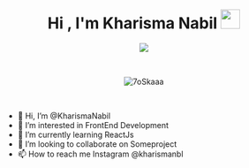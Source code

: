 <h1 align="center">Hi , I'm Kharisma Nabil <img src="https://media.giphy.com/media/hvRJCLFzcasrR4ia7z/giphy.gif" width="35"></h1>
<p align="center">
  <a href="https://github.com/DenverCoder1/readme-typing-svg"><img src="https://readme-typing-svg.herokuapp.com?lines=Computer+Science+Student;Competitive+Programmer;Always%20learning%20new%20things&center=true&width=500&height=50"></a>
</p>


<br>

<p align="center"><img src="https://github-readme-streak-stats.herokuapp.com/?user=7oSkaaa&theme=algolia" alt="7oSkaaa" /></p>

<br>

- 👋 Hi, I’m @KharismaNabil
- 👀 I’m interested in FrontEnd Development
- 🌱 I’m currently learning ReactJs
- 💞️ I’m looking to collaborate on Someproject
- 📫 How to reach me Instagram @kharismanbl

<!---
KharismaNabil/KharismaNabil is a ✨ special ✨ repository because its `README.md` (this file) appears on your GitHub profile.
You can click the Preview link to take a look at your changes.
--->
